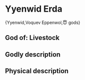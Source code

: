 # Yyenwid Erda

{Yyenwid,Voquev Eppenwol,😇 gods}

## **God of:** Livestock

## **Godly description**

## **Physical description**